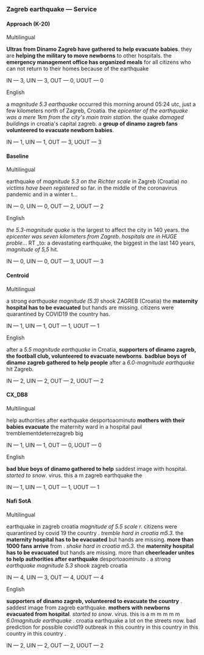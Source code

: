 ### Zagreb earthquake — Service



#### Approach (K-20)

Multilingual

**Ultras from Dinamo Zagreb have gathered to help evacuate babies**. they are **helping the military to move newborns** to other hospitals. the **emergency management office has organized meals** for all citizens who can not return to their homes because of the earthquake

IN — 3, UIN — 3, OUT — 0, UOUT — 0

English

a *magnitude 5.3 earthquake* occurred this morning around 05:24 utc, just a few kilometers north of Zagreb, Croatia. the *epicenter of the earthquake was a mere 1km from the city's main train station*. the quake *damaged buildings* in croatia's capital zagreb. a **group of dinamo zagreb fans volunteered to evacuate newborn babies**.

IN — 1, UIN — 1, OUT — 3, UOUT — 3

#### Baseline

Multilingual

earthquake of *magnitude 5.3 on the Richter scale* in Zagreb (Croatia) *no victims have been registered* so far. in the middle of the coronavirus pandemic and in a winter t...

IN — 0, UIN — 0, OUT — 2, UOUT — 2

English

*the 5.3-magnitude quake* is the largest to affect the city in 140 years. the *epicenter was seven kilometers from Zagreb*. *hospitals are in HUGE proble*... RT _to: a devastating earthquake, the biggest in the last 140 years, *magnitude of 5,5* hit.

IN — 0, UIN — 0, OUT — 3, UOUT — 3

#### Centroid

Multilingual

a strong *earthquake magnitude (5.3)* shook ZAGREB (Croatia) the **maternity hospital has to be evacuated** but hands are missing. citizens were quarantined by COVID19 the country has.

IN — 1, UIN — 1, OUT — 1, UOUT — 1

English

after a *5.5 magnitude earthquake* in Croatia, **supporters of dinamo zagreb, the football club, volunteered to evacuate newborns**. <unk> **badblue boys of dinamo zagreb gathered to help people** after a *6.0-magnitude earthquake* hit Zagreb.

IN — 2, UIN — 2, OUT — 2, UOUT — 2

#### CX\_DB8

Multilingual

help authorities after earthquake desportoaominuto **mothers with their babies evacuate** the maternity ward in a hospital paul tremblementdeterrezagreb big

IN — 1, UIN — 1, OUT — 0, UOUT — 0

English

**bad blue boys of dinamo gathered to help** saddest image with hospital. *started to snow*. virus. this a m zagreb earthquake the

IN — 1, UIN — 1, OUT — 1, UOUT — 1

#### Nafi SotA

Multilingual

earthquake in zagreb croatia *magnitude of 5.5 scale* r. citizens were quarantined by covid 19 the country .
*tremble hard in croatia m5.3*. the **maternity hospital has to be evacuated** but hands are missing. **more than 1000 fans arrive** from .
*shake hard in croatia m5.3*. the **maternity hospital has to be evacuated** but hands are missing. more than
**cheerleader unites to help authorities after earthquake** desportoaominuto .
a strong *earthquake magnitude 5.3* shook zagreb croatia

IN — 4, UIN — 3, OUT — 4, UOUT — 4

English

**supporters of dinamo zagreb, volunteered to evacuate the country** .
saddest image from zagreb earthquake. **mothers with newborns evacuated from hospital**. *started to snow*. virus. this is a m m m m m
*6.0magnitude earthquake* .
croatia earthquake a lot on the streets now. bad prediction for possible covid19 outbreak in this country in this country in this country in this country .

IN — 2, UIN — 2, OUT — 2, UOUT — 2
